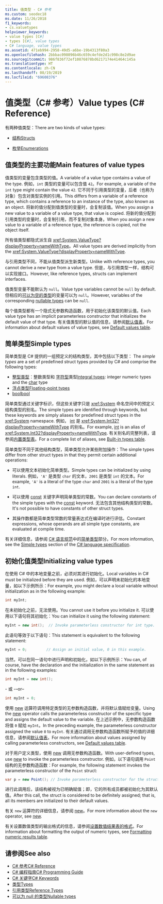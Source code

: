 ```yaml
---
title: 值类型 - C# 参考
ms.custom: seodec18
ms.date: 11/26/2018
f1_keywords:
- cs.valuetypes
helpviewer_keywords:
- value types [C#]
- types [C#], value types
- C# language, value types
ms.assetid: 471eb994-2958-49d5-a6be-19b4313f80a3
ms.openlocfilehash: 2bbbac098096b46c659c4efde2d1c998c8e2d9ae
ms.sourcegitcommit: 986f836f72ef10876878bd6217174e41464c145a
ms.translationtype: HT
ms.contentlocale: zh-CN
ms.lasthandoff: 08/19/2019
ms.locfileid: "69608376"
---
```

# <a name="value-types-c-reference"></a><span data-ttu-id="11743-102">值类型（C# 参考）</span><span class="sxs-lookup"><span data-stu-id="11743-102">Value types (C# Reference)</span></span>

<span data-ttu-id="11743-103">有两种值类型：</span><span class="sxs-lookup"><span data-stu-id="11743-103">There are two kinds of value types:</span></span>

- [<span data-ttu-id="11743-104">结构</span><span class="sxs-lookup"><span data-stu-id="11743-104">Structs</span></span>](struct.md)

- [<span data-ttu-id="11743-105">枚举</span><span class="sxs-lookup"><span data-stu-id="11743-105">Enumerations</span></span>](enum.md)

## <a name="main-features-of-value-types"></a><span data-ttu-id="11743-106">值类型的主要功能</span><span class="sxs-lookup"><span data-stu-id="11743-106">Main features of value types</span></span>

<span data-ttu-id="11743-107">值类型的变量包含类型的值。</span><span class="sxs-lookup"><span data-stu-id="11743-107">A variable of a value type contains a value of the type.</span></span> <span data-ttu-id="11743-108">例如，`int` 类型的变量可以包含值 `42`。</span><span class="sxs-lookup"><span data-stu-id="11743-108">For example, a variable of the `int` type might contain the value `42`.</span></span> <span data-ttu-id="11743-109">它不同于引用类型的变量，后者（也称为对象）包含对类型实例的引用。</span><span class="sxs-lookup"><span data-stu-id="11743-109">This differs from a variable of a reference type, which contains a reference to an instance of the type, also known as an object.</span></span> <span data-ttu-id="11743-110">将新的值分配到值类型的变量时，会复制该值。</span><span class="sxs-lookup"><span data-stu-id="11743-110">When you assign a new value to a variable of a value type, that value is copied.</span></span> <span data-ttu-id="11743-111">将新的值分配到引用类型的变量时，会复制引用，而不复制对象本身。</span><span class="sxs-lookup"><span data-stu-id="11743-111">When you assign a new value to a variable of a reference type, the reference is copied, not the object itself.</span></span>

<span data-ttu-id="11743-112">所有值类型都隐式派生自 <xref:System.ValueType?displayProperty=nameWithType>。</span><span class="sxs-lookup"><span data-stu-id="11743-112">All value types are derived implicitly from the <xref:System.ValueType?displayProperty=nameWithType>.</span></span>

<span data-ttu-id="11743-113">与引用类型不同，不能从值类型派生新类型。</span><span class="sxs-lookup"><span data-stu-id="11743-113">Unlike with reference types, you cannot derive a new type from a value type.</span></span> <span data-ttu-id="11743-114">但是，与引用类型一样，结构可以实现接口。</span><span class="sxs-lookup"><span data-stu-id="11743-114">However, like reference types, structs can implement interfaces.</span></span>

<span data-ttu-id="11743-115">值类型变量不能默认为 `null`。</span><span class="sxs-lookup"><span data-stu-id="11743-115">Value type variables cannot be `null` by default.</span></span> <span data-ttu-id="11743-116">但相应的[可以为空的类型](../../programming-guide/nullable-types/index.md)的变量可以为 `null`。</span><span class="sxs-lookup"><span data-stu-id="11743-116">However, variables of the corresponding [nullable types](../../programming-guide/nullable-types/index.md) can be `null`.</span></span>

<span data-ttu-id="11743-117">每个值类型都有一个隐式无参数构造函数，用于初始化该类型的默认值。</span><span class="sxs-lookup"><span data-stu-id="11743-117">Each value type has an implicit parameterless constructor that initializes the default value of that type.</span></span> <span data-ttu-id="11743-118">有关值类型的默认值的信息，请参阅[默认值表](default-values-table.md)。</span><span class="sxs-lookup"><span data-stu-id="11743-118">For information about default values of value types, see [Default values table](default-values-table.md).</span></span>

## <a name="simple-types"></a><span data-ttu-id="11743-119">简单类型</span><span class="sxs-lookup"><span data-stu-id="11743-119">Simple types</span></span>

<span data-ttu-id="11743-120">简单类型是 C# 提供的一组预定义的结构类型，其中包括以下类型： </span><span class="sxs-lookup"><span data-stu-id="11743-120">The *simple types* are a set of predefined struct types provided by C# and comprise the following types:</span></span>

- <span data-ttu-id="11743-121">[整型类型](../builtin-types/integral-numeric-types.md)：整数类型和 [字符型](char.md)类型</span><span class="sxs-lookup"><span data-stu-id="11743-121">[Integral types](../builtin-types/integral-numeric-types.md): integer numeric types and the [char](char.md) type</span></span>
- [<span data-ttu-id="11743-122">浮点类型</span><span class="sxs-lookup"><span data-stu-id="11743-122">Floating-point types</span></span>](../builtin-types/floating-point-numeric-types.md)
- [<span data-ttu-id="11743-123">bool</span><span class="sxs-lookup"><span data-stu-id="11743-123">bool</span></span>](bool.md)

<span data-ttu-id="11743-124">简单类型通过关键字标识，但这些关键字只是 <xref:System> 命名空间中的预定义结构类型的别名。</span><span class="sxs-lookup"><span data-stu-id="11743-124">The simple types are identified through keywords, but these keywords are simply aliases for predefined struct types in the <xref:System> namespace.</span></span> <span data-ttu-id="11743-125">例如， [int](../builtin-types/integral-numeric-types.md) 是 <xref:System.Int32?displayProperty=nameWithType> 的别名。</span><span class="sxs-lookup"><span data-stu-id="11743-125">For example, [int](../builtin-types/integral-numeric-types.md) is an alias of <xref:System.Int32?displayProperty=nameWithType>.</span></span> <span data-ttu-id="11743-126">有关别名的完整列表，请参阅[内置类型表](built-in-types-table.md)。</span><span class="sxs-lookup"><span data-stu-id="11743-126">For a complete list of aliases, see [Built-in types table](built-in-types-table.md).</span></span>

<span data-ttu-id="11743-127">简单类型不同于其他结构类型，简单类型允许某些附加操作：</span><span class="sxs-lookup"><span data-stu-id="11743-127">The simple types differ from other struct types in that they permit certain additional operations:</span></span>

- <span data-ttu-id="11743-128">可以使用文本初始化简单类型。</span><span class="sxs-lookup"><span data-stu-id="11743-128">Simple types can be initialized by using literals.</span></span> <span data-ttu-id="11743-129">例如，`'A'` 是类型 `char` 的文本，`2001` 是类型 `int` 的文本。</span><span class="sxs-lookup"><span data-stu-id="11743-129">For example, `'A'` is a literal of the type `char` and `2001` is a literal of the type `int`.</span></span>

- <span data-ttu-id="11743-130">可以使用 [const](const.md) 关键字声明简单类型的常数。</span><span class="sxs-lookup"><span data-stu-id="11743-130">You can declare constants of the simple types with the [const](const.md) keyword.</span></span> <span data-ttu-id="11743-131">无法包含其他结构类型的常数。</span><span class="sxs-lookup"><span data-stu-id="11743-131">It's not possible to have constants of other struct types.</span></span>

- <span data-ttu-id="11743-132">其操作数都是简单类型常数的常量表达式在编译时进行评估。</span><span class="sxs-lookup"><span data-stu-id="11743-132">Constant expressions, whose operands are all simple type constants, are evaluated at compile time.</span></span>

<span data-ttu-id="11743-133">有关详细信息，请参阅 [C# 语言规范](../language-specification/index.md)中的[简单类型](~/_csharplang/spec/types.md#simple-types)部分。</span><span class="sxs-lookup"><span data-stu-id="11743-133">For more information, see the [Simple types](~/_csharplang/spec/types.md#simple-types) section of the [C# language specification](../language-specification/index.md).</span></span>

## <a name="initializing-value-types"></a><span data-ttu-id="11743-134">初始化值类型</span><span class="sxs-lookup"><span data-stu-id="11743-134">Initializing value types</span></span>

<span data-ttu-id="11743-135">在使用 C# 中的本地变量之前，必须对其进行初始化。</span><span class="sxs-lookup"><span data-stu-id="11743-135">Local variables in C# must be initialized before they are used.</span></span> <span data-ttu-id="11743-136">例如，可以声明未初始化的本地变量，如以下示例所示：</span><span class="sxs-lookup"><span data-stu-id="11743-136">For example, you might declare a local variable without initialization as in the following example:</span></span>

```csharp
int myInt;
```

<span data-ttu-id="11743-137">在未初始化之前，无法使用。</span><span class="sxs-lookup"><span data-stu-id="11743-137">You cannot use it before you initialize it.</span></span> <span data-ttu-id="11743-138">可以使用以下语句将其初始化：</span><span class="sxs-lookup"><span data-stu-id="11743-138">You can initialize it using the following statement:</span></span>

```csharp
myInt = new int();  // Invoke parameterless constructor for int type.
```

<span data-ttu-id="11743-139">此语句等效于以下语句：</span><span class="sxs-lookup"><span data-stu-id="11743-139">This statement is equivalent to the following statement:</span></span>

```csharp
myInt = 0;         // Assign an initial value, 0 in this example.
```

<span data-ttu-id="11743-140">当然，可以在同一语句中进行声明和初始化，如以下示例所示：</span><span class="sxs-lookup"><span data-stu-id="11743-140">You can, of course, have the declaration and the initialization in the same statement as in the following examples:</span></span>

```csharp
int myInt = new int();
```

<span data-ttu-id="11743-141">\- 或 -</span><span class="sxs-lookup"><span data-stu-id="11743-141">–or–</span></span>

```csharp
int myInt = 0;
```

<span data-ttu-id="11743-142">使用 [new](../operators/new-operator.md) 运算符调用特定类型的无参数构造函数，并将默认值赋给变量。</span><span class="sxs-lookup"><span data-stu-id="11743-142">Using the [new](../operators/new-operator.md) operator calls the parameterless constructor of the specific type and assigns the default value to the variable.</span></span> <span data-ttu-id="11743-143">在上述示例中，无参数构造函数将值 `0` 赋给 `myInt`。</span><span class="sxs-lookup"><span data-stu-id="11743-143">In the preceding example, the parameterless constructor assigned the value `0` to `myInt`.</span></span> <span data-ttu-id="11743-144">有关通过调用无参数构造函数所赋予的值的详细信息，请参阅[默认值表](default-values-table.md)。</span><span class="sxs-lookup"><span data-stu-id="11743-144">For more information about values assigned by calling parameterless constructors, see [Default values table](default-values-table.md).</span></span>

<span data-ttu-id="11743-145">对于用户定义类型，使用 [new](../operators/new-operator.md) 调用无参数构造函数。</span><span class="sxs-lookup"><span data-stu-id="11743-145">With user-defined types, use [new](../operators/new-operator.md) to invoke the parameterless constructor.</span></span> <span data-ttu-id="11743-146">例如，以下语句调用 `Point` 结构的无参数构造函数：</span><span class="sxs-lookup"><span data-stu-id="11743-146">For example, the following statement invokes the parameterless constructor of the `Point` struct:</span></span>

```csharp
var p = new Point(); // Invoke parameterless constructor for the struct.
```

<span data-ttu-id="11743-147">进行此调用后，该结构被视为已明确赋值；即，它的所有成员都被初始化为其默认值。</span><span class="sxs-lookup"><span data-stu-id="11743-147">After this call, the struct is considered to be definitely assigned; that is, all its members are initialized to their default values.</span></span>

<span data-ttu-id="11743-148">有关 `new` 运算符的详细信息，请参阅 [new](../operators/new-operator.md)。</span><span class="sxs-lookup"><span data-stu-id="11743-148">For more information about the `new` operator, see [new](../operators/new-operator.md).</span></span>

<span data-ttu-id="11743-149">有关设置数值类型的输出格式的信息，请参阅[设置数值结果表的格式](formatting-numeric-results-table.md)。</span><span class="sxs-lookup"><span data-stu-id="11743-149">For information about formatting the output of numeric types, see [Formatting numeric results table](formatting-numeric-results-table.md).</span></span>

## <a name="see-also"></a><span data-ttu-id="11743-150">请参阅</span><span class="sxs-lookup"><span data-stu-id="11743-150">See also</span></span>

- [<span data-ttu-id="11743-151">C# 参考</span><span class="sxs-lookup"><span data-stu-id="11743-151">C# Reference</span></span>](../index.md)
- [<span data-ttu-id="11743-152">C# 编程指南</span><span class="sxs-lookup"><span data-stu-id="11743-152">C# Programming Guide</span></span>](../../programming-guide/index.md)
- [<span data-ttu-id="11743-153">C# 关键字</span><span class="sxs-lookup"><span data-stu-id="11743-153">C# Keywords</span></span>](index.md)
- [<span data-ttu-id="11743-154">类型</span><span class="sxs-lookup"><span data-stu-id="11743-154">Types</span></span>](types.md)
- [<span data-ttu-id="11743-155">引用类型</span><span class="sxs-lookup"><span data-stu-id="11743-155">Reference Types</span></span>](reference-types.md)
- [<span data-ttu-id="11743-156">可以为 null 的类型</span><span class="sxs-lookup"><span data-stu-id="11743-156">Nullable types</span></span>](../../programming-guide/nullable-types/index.md)
